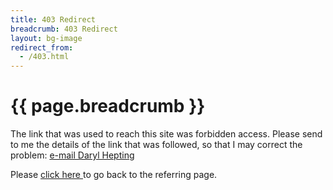 ```yaml
---
title: 403 Redirect
breadcrumb: 403 Redirect
layout: bg-image
redirect_from:
  - /403.html
---
```

# {{ page.breadcrumb }}


The link that was used to reach this site was forbidden access.
Please send to me the details of the link that was followed, so
that I may correct the problem:
<a href="mailto:hepting@cs.uregina.ca?subject=403 error encountered on website">
  e-mail Daryl Hepting
</a>

Please
<a href="javascript:history.back()">
  click here
</a>
to go back to the referring page.

